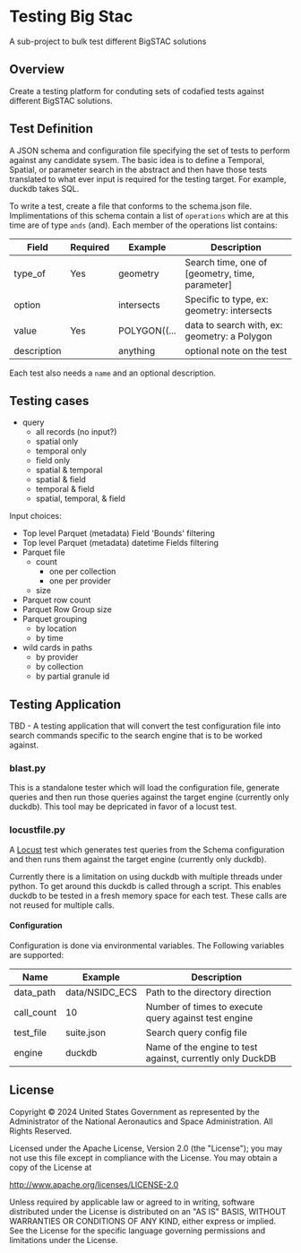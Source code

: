 # Testing Big Stac

A sub-project to bulk test different BigSTAC solutions

## Overview

Create a testing platform for conduting sets of codafied tests against different BigSTAC solutions.

## Test Definition

A JSON schema and configuration file specifying the set of tests to perform against any candidate sysem. The basic idea is to define a Temporal, Spatial, or parameter search in the abstract and then have those tests translated to what ever input is required for the testing target. For example, duckdb takes SQL.

To write a test, create a file that conforms to the schema.json file. Implimentations of this schema contain a list of `operations` which are at this time are of type `ands` (and). Each member of the operations list contains:

| Field       | Required | Example      | Description |
| ----------- | -------- | ------------ | ----------- |
| type_of     | Yes      | geometry     | Search time, one of [geometry, time, parameter]
| option      |          | intersects   | Specific to type, ex: geometry: intersects
| value       | Yes      | POLYGON((... | data to search with, ex: geometry: a Polygon
| description |          | anything     | optional note on the test

Each test also needs a `name` and an optional description.

## Testing cases

* query
	* all records (no input?)
	* spatial only
	* temporal only
	* field only
	* spatial & temporal
	* spatial & field
	* temporal & field
	* spatial, temporal, & field

Input choices:

* Top level Parquet (metadata) Field 'Bounds' filtering
* Top level Parquet (metadata) datetime Fields filtering
* Parquet file
	* count
		* one per collection
		* one per provider
	* size
* Parquet row count
* Parquet Row Group size
* Parquet grouping
	* by location
	* by time
* wild cards in paths
	* by provider
	* by collection
	* by partial granule id


## Testing Application

TBD - A testing application that will convert the test configuration file into search commands specific to the search engine that is to be worked against.

### blast.py

This is a standalone tester which will load the configuration file, generate queries and then run those queries against the target engine (currently only duckdb). This tool may be depricated in favor of a locust test.

### locustfile.py

A [Locust](https://locust.io/) test which generates test queries from the Schema configuration and then runs them against the target engine (currently only duckdb).

Currently there is a limitation on using duckdb with multiple threads under python. To get around this duckdb is called through a script. This enables duckdb to be tested in a fresh memory space for each test. These calls are not reused for multiple calls.

#### Configuration

Configuration is done via environmental variables. The Following variables are supported:

| Name       | Example        | Description |
| ---------- | -------------- | ----------- |
| data_path  | data/NSIDC_ECS | Path to the directory direction
| call_count | 10             | Number of times to execute query against test engine
| test_file  | suite.json     | Search query config file
| engine     | duckdb         | Name of the engine to test against, currently only DuckDB


## License
Copyright &copy; 2024 United States Government as represented by the Administrator of the National Aeronautics and Space Administration. All Rights Reserved.

Licensed under the Apache License, Version 2.0 (the "License"); you may not use this file except in compliance with the License. You may obtain a copy of the License at

http://www.apache.org/licenses/LICENSE-2.0

Unless required by applicable law or agreed to in writing, software distributed under the License is distributed on an "AS IS" BASIS, WITHOUT WARRANTIES OR CONDITIONS OF ANY KIND, either express or implied. See the License for the specific language governing permissions and limitations under the License.
